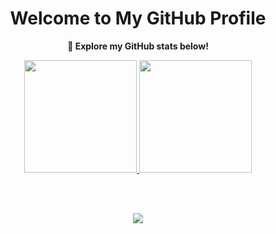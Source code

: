 <div align="center">

# Welcome to My GitHub Profile

**🚀 Explore my GitHub stats below!**

<a href="https://github.com/razivex">
  <img height="180em" src="https://github-readme-stats.vercel.app/api?username=razivex&show_icons=true&theme=radical"/>
  <img height="180em" src="https://github-readme-stats.vercel.app/api/top-langs/?username=razivex&layout=compact&theme=radical"/>
</a>

<br>&nbsp;<br>

<!-- GitHub Trophies -->
<img src="https://github-profile-trophy.vercel.app/?username=razivex&theme=radical" />

</div>
